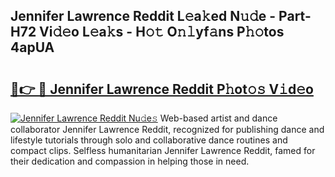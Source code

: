 ## Jennifer Lawrence Reddit L𝚎a𝚔ed N𝚞𝚍e - Part-H72 Vi𝚍𝚎o L𝚎a𝚔s - H𝚘𝚝 O𝚗𝚕yf𝚊ns P𝚑𝚘tos 4apUA

# <h2><a href="http://kfcg480.oniu.top/?m=Jennifer+Lawrence+Reddit">🔗👉 🔴 Jennifer Lawrence Reddit P𝚑ot𝚘𝚜 V𝚒d𝚎o</a></h2>

[![Jennifer Lawrence Reddit Nu𝚍e𝚜](https://i.imgur.com/0qMVB7G.gif)](http://kfcg480.oniu.top/?m=Jennifer+Lawrence+Reddit)
Web-based artist and dance collaborator Jennifer Lawrence Reddit, recognized for publishing dance and lifestyle tutorials through solo and collaborative dance routines and compact clips. Selfless humanitarian Jennifer Lawrence Reddit, famed for their dedication and compassion in helping those in need.  

